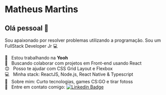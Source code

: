 # Matheus Martins

## Olá pessoal 👋
Sou apaixonado por resolver problemas utilizando a programação.
Sou um FullStack Developer Jr :computer:

 :rocket:  &nbsp; Estou trabalhando na **Yooh**
 <br/> :purple_heart: &nbsp; Buscando colaborar com projetos em Front-end usando React
 <br/> :blush: &nbsp; Posso te ajudar com CSS Grid Layout e Flexbox
 <br/> :computer: &nbsp; Minha stack: ReactJS, Node.js, React Native & Typescript
 <br/> 💬  &nbsp; Sobre mim: Curto tecnologias, games CS:GO e tirar fotoss
 <br/> :email: &nbsp; Entre em contato comigo: [![Linkedin Badge](https://img.shields.io/badge/-MatheusMartins-blue?style=flat-square&logo=Linkedin&logoColor=white&link=https://www.linkedin.com/in/matheus-martins-sarmento/)](https://www.linkedin.com/in/matheus-martins-sarmento/) 
